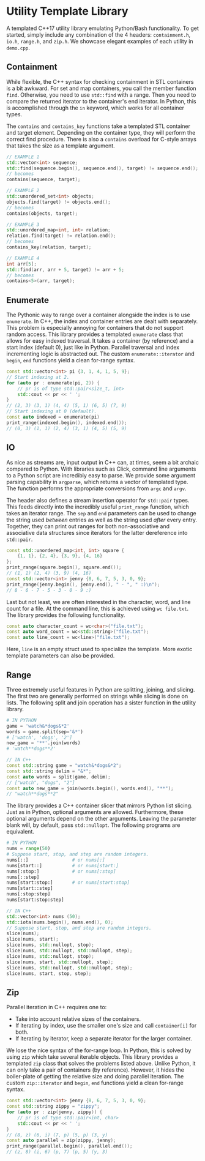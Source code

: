 # Utility Template Library

A templated C++17 utility library emulating Python/Bash functionality. To get started, simply include any combination of the 4 headers: `containment.h`, `io.h`, `range.h`, and `zip.h`. We showcase elegant examples of each utility in `demo.cpp`.

## Containment

While flexible, the C++ syntax for checking containment in STL containers is a bit awkward. For set and map containers, you call the member function `find`. Otherwise, you need to use `std::find` with a range. Then you need to compare the returned iterator to the container's end iterator. In Python, this is accomplished through the `in` keyword, which works for all container types.

The `contains` and `contains_key` functions take a templated STL container and target element. Depending on the container type, they will perform the correct find procedure. There is also a `contains` overload for C-style arrays that takes the size as a template argument.

```c++
// EXAMPLE 1
std::vector<int> sequence;
std::find(sequence.begin(), sequence.end(), target) != sequence.end();
// becomes
contains(sequence, target);

// EXAMPLE 2
std::unordered_set<int> objects;
objects.find(target) != objects.end();
// becomes
contains(objects, target);

// EXAMPLE 3
std::unordered_map<int, int> relation;
relation.find(target) != relation.end();
// becomes
contains_key(relation, target);

// EXAMPLE 4
int arr[5];
std::find(arr, arr + 5, target) != arr + 5;
// becomes
contains<5>(arr, target);
```

## Enumerate

The Pythonic way to range over a container alongside the index is to use `enumerate`. In C++, the index and container entries are dealt with separately. This problem is especially annoying for containers that do not support random access. This library provides a templated `enumerate` class that allows for easy indexed traversal. It takes a container (by reference) and a start index (default 0), just like in Python. Parallel traversal and index incrementing logic is abstracted out. The custom `enumerate::iterator` and  `begin`, `end` functions yield a clean for-range syntax.

```c++
const std::vector<int> pi {3, 1, 4, 1, 5, 9};
// Start indexing at 2.
for (auto pr : enumerate(pi, 2)) {
    // pr is of type std::pair<size_t, int>
    std::cout << pr << ' ';
}
// (2, 3) (3, 1) (4, 4) (5, 1) (6, 5) (7, 9)
// Start indexing at 0 (default).
const auto indexed = enumerate(pi)
print_range(indexed.begin(), indexed.end());
// (0, 3) (1, 1) (2, 4) (3, 1) (4, 5) (5, 9)
```

## IO

As nice as streams are, input output in C++ can, at times, seem a bit archaic compared to Python. With libraries such as Click, command line arguments to a Python script are incredibly easy to parse. We provide some argument parsing capability in `argparse`, which returns a vector of templated type. The function performs the appropriate conversions from `argc` and `argv`.

The header also defines a stream insertion operator for `std::pair` types. This feeds directly into the incredibly useful `print_range` function, which takes an iterator range. The `sep` and `end` parameters can be used to change the string used *between* entries as well as the string used *after* every entry. Together, they can print out ranges for both non-associative and associative data structures since iterators for the latter dereference into `std::pair`.

```c++
const std::unordered_map<int, int> square {
    {1, 1}, {2, 4}, {3, 9}, {4, 16}
};
print_range(square.begin(), square.end());
// (1, 1) (2, 4) (3, 9) (4, 16)
const std::vector<int> jenny {8, 6, 7, 5, 3, 0, 9};
print_range(jenny.begin(), jenny.end(), " - ", " :)\n");
// 8 - 6 - 7 - 5 - 3 - 0 - 9 :)
```

Last but not least, we are often interested in the character, word, and line count for a file. At the command line, this is achieved using `wc file.txt`. The library provides the following functionality.

```c++
const auto character_count = wc<char>("file.txt");
const auto word_count = wc<std::string>("file.txt");
const auto line_count = wc<line>("file.txt");
```

Here, `line` is an empty struct used to specialize the template. More exotic template parameters can also be provided.

## Range

Three extremely useful features in Python are splitting, joining, and slicing. The first two are generally performed on strings while slicing is done on lists. The following split and join operation has a sister function in the utility library.

```python
# IN PYTHON
game = 'watch&*dogs&*2'
words = game.split(sep='&*')
# ['watch', 'dogs', '2']
new_game = '**'.join(words)
# 'watch**dogs**2'
```

```c++
// IN C++
const std::string game = "watch&*dogs&*2";
const std::string delim = "&*";
const auto words = split(game, delim);
// ["watch", "dogs", "2"]
const auto new_game = join(words.begin(), words.end(), "**");
// "watch**dogs**2"
```

The library provides a C++ container slicer that mirrors Python list slicing. Just as in Python, optional arguments are allowed. Furthermore, these optional arguments depend on the other arguments. Leaving the parameter blank will, by default, pass `std::nullopt`. The following programs are equivalent.

```python
# IN PYTHON
nums = range(50)
# Suppose start, stop, and step are random integers.
nums[::]                # or nums[:]
nums[start::]           # or nums[start:]
nums[:stop:]            # or nums[:stop]
nums[::step]
nums[start:stop:]       # or nums[start:stop]
nums[start::step]
nums[:stop:step]
nums[start:stop:step]
```

```c++
// IN C++
std::vector<int> nums (50);
std::iota(nums.begin(), nums.end(), 0);
// Suppose start, stop, and step are random integers.
slice(nums);
slice(nums, start);
slice(nums, std::nullopt, stop);
slice(nums, std::nullopt, std::nullopt, step);
slice(nums, std::nullopt, stop);
slice(nums, start, std::nullopt, step);
slice(nums, std::nullopt, std::nullopt, step);
slice(nums, start, stop, step);
```

## Zip

Parallel iteration in C++ requires one to:

- Take into account relative sizes of the containers.
- If iterating by index, use the smaller one's size and call `container[i]` for both.
- If iterating by iterator, keep a separate iterator for the larger container.

We lose the nice syntax of the for-range loop. In Python, this is solved by using `zip` which take several iterable objects. This library provides a templated `zip` class that solves the problems listed above. Unlike Python, it can only take a pair of containers (by reference). However, it hides the boiler-plate of getting the relative size and doing parallel iteration. The custom `zip::iterator` and  `begin`, `end` functions yield a clean for-range syntax.

```c++
const std::vector<int> jenny {8, 6, 7, 5, 3, 0, 9};
const std::string zippy = "zippy";
for (auto pr : zip(jenny, zippy)) {
    // pr is of type std::pair<int, char>
    std::cout << pr << ' ';
}
// (8, z) (6, i) (7, p) (5, p) (3, y)
const auto parallel = zip(zippy, jenny);
print_range(parallel.begin(), parallel.end());
// (z, 8) (i, 6) (p, 7) (p, 5) (y, 3)
```

